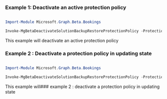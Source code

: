 ### Example 1: Deactivate an active protection policy

```powershell

Import-Module Microsoft.Graph.Beta.Bookings

Invoke-MgBetaDeactivateSolutionBackupRestoreProtectionPolicy -ProtectionPolicyBaseId $protectionPolicyBaseId

```
This example will deactivate an active protection policy

### Example 2 : Deactivate a protection policy in updating state

```powershell

Import-Module Microsoft.Graph.Beta.Bookings

Invoke-MgBetaDeactivateSolutionBackupRestoreProtectionPolicy -ProtectionPolicyBaseId $protectionPolicyBaseId

```
This example will### example 2 : deactivate a protection policy in updating state

